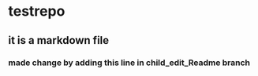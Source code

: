 # testrepo


## it is a markdown file

### made change by adding this line in child_edit_Readme branch
